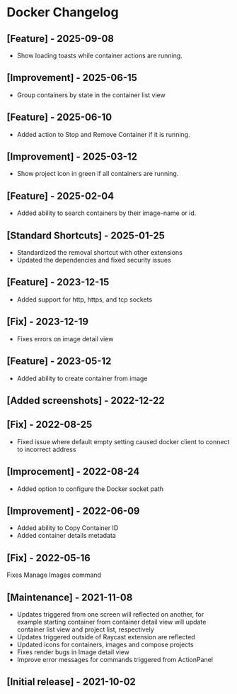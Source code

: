# Docker Changelog

## [Feature] - 2025-09-08

- Show loading toasts while container actions are running.

## [Improvement] - 2025-06-15

- Group containers by state in the container list view

## [Feature] - 2025-06-10

- Added action to Stop and Remove Container if it is running.

## [Improvement] - 2025-03-12

- Show project icon in green if all containers are running.

## [Feature] - 2025-02-04

- Added ability to search containers by their image-name or id.

## [Standard Shortcuts] - 2025-01-25

- Standardized the removal shortcut with other extensions
- Updated the dependencies and fixed security issues

## [Feature] - 2023-12-15

- Added support for http, https, and tcp sockets

## [Fix] - 2023-12-19

- Fixes errors on image detail view

## [Feature] - 2023-05-12

- Added ability to create container from image

## [Added screenshots] - 2022-12-22

## [Fix] - 2022-08-25

- Fixed issue where default empty setting caused docker client to connect to incorrect address

## [Improcement] - 2022-08-24

- Added option to configure the Docker socket path

## [Improvement] - 2022-06-09

- Added ability to Copy Container ID
- Added container details metadata

## [Fix] - 2022-05-16

Fixes Manage Images command

## [Maintenance] - 2021-11-08

- Updates triggered from one screen will reflected on another, for example starting container from container detail view will update container list view and project list, respectively
- Updates triggered outside of Raycast extension are reflected
- Updated icons for containers, images and compose projects
- Fixes render bugs in Image detail view
- Improve error messages for commands triggered from ActionPanel

## [Initial release] - 2021-10-02
